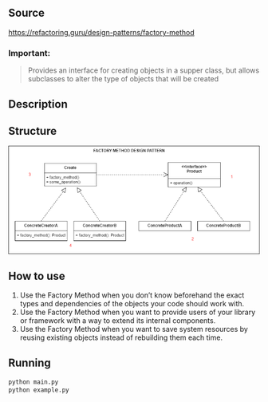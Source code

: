 ## Source
https://refactoring.guru/design-patterns/factory-method
### Important:
>Provides an interface for creating objects in a supper class, but allows subclasses to alter the type of objects that will be created
## Description

## Structure
![alt tag](factory_method.png)
## How to use
1. Use the Factory Method when you don’t know beforehand the exact types and dependencies of the objects your code should work with.
2. Use the Factory Method when you want to provide users of your library or framework with a way to extend its internal components.
3. Use the Factory Method when you want to save system resources by reusing existing objects instead of rebuilding them each time.
## Running
```
python main.py
python example.py
```

